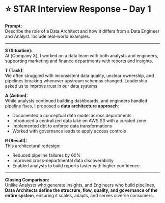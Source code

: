 # ⭐ STAR Interview Response – Day 1

**Prompt:**  
Describe the role of a Data Architect and how it differs from a Data Engineer and Analyst. Include real-world examples.

---

**S (Situation):**  
At [Company X], I worked on a data team with both analysts and engineers, supporting marketing and finance departments with reports and insights.

**T (Task):**  
We often struggled with inconsistent data quality, unclear ownership, and pipelines breaking whenever upstream schemas changed. Leadership asked us to improve trust in our data systems.

**A (Action):**  
While analysts continued building dashboards, and engineers handled pipeline fixes, I proposed a **data architecture approach**:
- Documented a conceptual data model across departments
- Introduced a centralized data lake on AWS S3 with a curated zone
- Implemented dbt to enforce data transformations
- Worked with governance leads to apply access controls

**R (Result):**  
This architectural redesign:
- Reduced pipeline failures by 60%
- Improved cross-departmental data discoverability
- Enabled analysts to build reports faster with higher confidence

---

**Closing Comparison:**  
Unlike Analysts who generate insights, and Engineers who build pipelines, **Data Architects define the structure, flow, quality, and governance of the entire system**, ensuring it scales, adapts, and serves diverse consumers.
